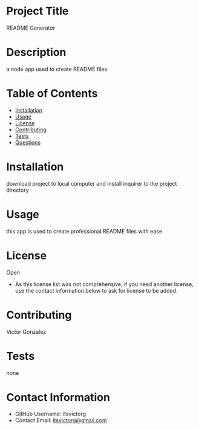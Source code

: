 
# Project Title
README Generator

# Description
a node app used to create README files
# Table of Contents 
* [Installation](#-Installation)
* [Usage](#-Usage)
* [License](#-Installation)
* [Contributing](#-Contributing)
* [Tests](#-Tests)
* [Questions](#-Contact-Information)
  
# Installation
download project to local computer and install inquirer to the project directory
# Usage
this app is used to create professional README files with ease
# License 
Open
* As this license list was not comprehensive, if you need another license, use the contact information below to ask for license to be added. 
# Contributing 
Victor Gonzalez
# Tests
none
# Contact Information 
* GitHub Username: itsvictorg
* Contact Email: itsvictorg@gmail.com
